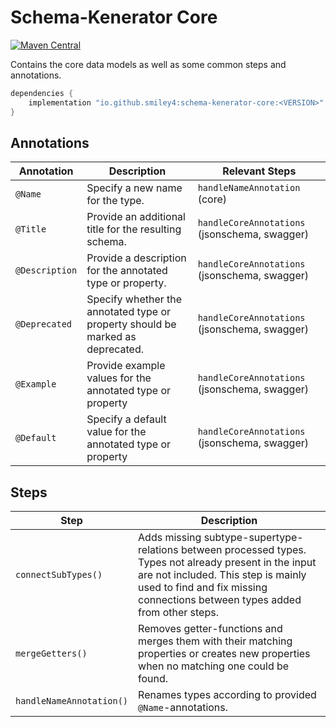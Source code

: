 # Schema-Kenerator Core

[![Maven Central](https://maven-badges.herokuapp.com/maven-central/io.github.smiley4/schema-kenerator-core/badge.svg)](https://maven-badges.herokuapp.com/maven-central/io.github.smiley4/schema-kenerator-core)

Contains the core data models as well as some common steps and annotations.

```kotlin
dependencies {
    implementation "io.github.smiley4:schema-kenerator-core:<VERSION>"
}
```

## Annotations

| Annotation     | Description                                                                    | Relevant Steps                                |
|----------------|--------------------------------------------------------------------------------|-----------------------------------------------|
| `@Name`        | Specify a new name for the type.                                               | `handleNameAnnotation` (core)                 |
| `@Title`       | Provide an additional title for the resulting schema.                          | `handleCoreAnnotations` (jsonschema, swagger) |
| `@Description` | Provide a description for the annotated type or property.                      | `handleCoreAnnotations` (jsonschema, swagger) |
| `@Deprecated`  | Specify whether the annotated type or property should be marked as deprecated. | `handleCoreAnnotations` (jsonschema, swagger) |
| `@Example`     | Provide example values for the annotated type or property                      | `handleCoreAnnotations` (jsonschema, swagger) |
| `@Default`     | Specify a default value for the annotated type or property                     | `handleCoreAnnotations` (jsonschema, swagger) |

## Steps

| Step                     | Description                                                                                                                                                                                                                   |
|--------------------------|-------------------------------------------------------------------------------------------------------------------------------------------------------------------------------------------------------------------------------|
| `connectSubTypes()`      | Adds missing subtype-supertype-relations between processed types. Types not already present in the input are not included. This step is mainly used to find and fix missing connections between types added from other steps. |
| `mergeGetters()`         | Removes getter-functions and merges them with their matching properties or creates new properties when no matching one could be found.                                                                                        |
| `handleNameAnnotation()` | Renames types according to provided `@Name`-annotations.                                                                                                                                                                      |
